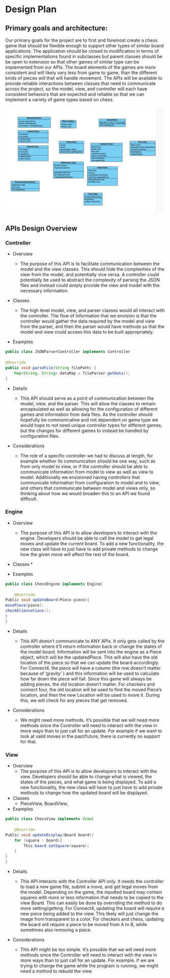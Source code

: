 # Design Plan 

## Primary goals and architecture:

Our primary goals for the project are to first and foremost create a chess game that should be flexible enough to support other types of similar board applications. The application should be closed to modification in terms of specific implementations found in subclasses but parent classes should be be open to extension so that other games of similar type can be implemented from our APIs. The board elements of the games are more consistent and will likely vary less from game to game, than the different kinds of pieces will that will handle movement. The APIs will be available to provide reliable interactions between classes that need to communicate across the project, so the model, view, and controller will each have consistent behaviors that are expected and reliable so that we can implement a variety of game types based on chess.  

![UML Diagram](UML.png)

## APIs Design Overview 


### Controller
* Overview

	* The purpose of this API is to facilitate communication between the model and the view classes. This should hide the complexities of the view from the model, and potentially vice versa. A controller could potentially be used to abstract the complexity of parsing the JSON files and instead could simply provide the view and model with the necessary information. 

* Classes

	* The high level model, view, and parser classes would all interact with the controller. The flow of information that we envision is that the controller would gather the data required by the model and view from the parser, and then the parser would have methods so that the model and view could access this data to be built appropriately. 

* Examples
```java
public class JSONParserController implements Controller

@Override
public void parseFile(String filePath) {
	Map<String, String> dataMap = fileParser.getData();
}

```
* Details

	* This API should serve as a point of communication between the model, view, and the parser. This will allow the classes to remain encapsulated as well as allowing for the configuration of different games and information from data files. As the controller should hopefully be communicative and not dependent on game type we would hope to not need unique controller types for different games, but the changes for different games to instead be handled by configuration files. 

* Considerations

	* The role of a specific controller we had to discuss at length, for example whether its communication should be one way, such as from only model to view, or if the controller should be able to communicate information from model to view as well as view to model. Additionally we envisioned having controllers that communicate information from configuration to model and to view, and others that communicate between model and views only, so thinking about how we would broaden this to an API we found difficult. 

### Engine
* Overview

	* The purpose of this API is to allow developers to interact with the engine. Developers should be able to call the model to get legal moves and update the current board. To add a new functionality, the new class will have to just have to add private methods to change how the given move will affect the rest of the board.
* Classes
	* 
* Examples
```java
public class ChessEngine implements Engine{
	
	@Override
Public void updateBoard(Piece piece){
movePiece(piece);
checkEliminations();	
}
}
```

* Details
	* This API doesn’t communicate to ANY APIs. It only gets called by the controller where it’ll return information back or change the states of the model board. Information will be sent into the engine as a Piece object, which will be the updatedPiece. This will also have the old location of the piece so that we can update the board accordingly. For Connect4, the piece will have a column (the row doesn’t matter because of ‘gravity’ ) and this information will be used to calculate how far down the piece will fall. Since this game will always be adding pieces, the old location doesn’t matter. For checkers and connect four, the old location will be used to find the moved Piece’s location, and then the new Location will be used to move it. During this, we will check for any pieces that get removed.

* Considerations
	* We might need more methods. It’s possible that we will need more methods since the Controller will need to interact with the view in more ways than to just call for an update. For example if we want to look at valid moves in the past/future, there is currently no support for that.

### View
* Overview
	* The purpose of this API is to allow developers to interact with the view. Developers should be able to change what is viewed, the states of the pieces, and what game is being displayed. To add a new functionality, the new class will have to just have to add private methods to change how the updated board will be displayed.
* Classes
	* PieceView, BoardView, 
* Examples
```java
public class ChessView implements View{
	
	@Override
Public void updateDisplay(Board board){
	for (square : board){
		This.board.setSquare(square); 
	}
}
}
```
* Details
	* This API interacts with the Controller API only. It needs the controller to load a new game file, submit a move, and get legal moves from the model. Depending on the game, the inputted board may contain squares with more or less information that needs to be copied to the view Board. This can easily be done by overriding the method to do more setting/getting. For Connect4, updating the board will require a new piece being added to the view. This likely will just change the image from transparent to a color. For checkers and chess, updating the board will require a piece to be moved from A to B, while sometimes also removing a piece.

* Considerations
	* This API might be too simple. It’s possible that we will need more methods since the Controller will need to interact with the view in more ways than to just call for an update. For example, if we are trying to change the game while the program is running, we might need a method to rebuild the view. 

